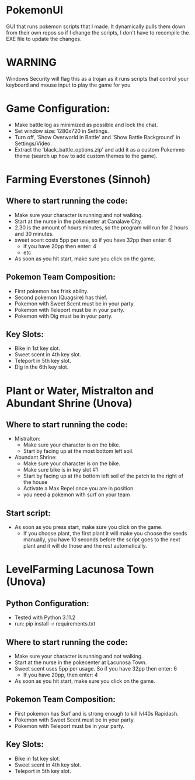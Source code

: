 # PokemonUI
GUI that runs pokemon scripts that I made.
It dynamically pulls them down from their own repos so if I change the scripts, I don't have to recompile the EXE file to update the changes.

# WARNING
Windows Security will flag this as a trojan as it runs scripts that control your keyboard and mouse input to play the game for you


# Game Configuration:
* Make battle log as minimized as possible and lock the chat.
* Set window size: 1280x720 in Settings.
* Turn off, 'Show Overworld in Battle' and 'Show Battle Background' in Settings/Video.
* Extract the 'black_battle_options.zip' and add it as a custom Pokemmo theme (search up how to add custom themes to the game).


# Farming Everstones (Sinnoh)

## Where to start running the code:
* Make sure your character is running and not walking.
* Start at the nurse in the pokecenter at Canalave City.
* 2.30 is the amount of hours.minutes, so the program will run for 2 hours and 30 minutes.
* sweet scent costs 5pp per use, so if you have 32pp then enter: 6
    * if you have 20pp then enter: 4
    * etc
* As soon as you hit start, make sure you click on the game.

## Pokemon Team Composition:
* First pokemon has frisk ability.
* Second pokemon (Quagsire) has thief.
* Pokemon with Sweet Scent must be in your party.
* Pokemon with Teleport must be in your party.
* Pokemon with Dig must be in your party.

## Key Slots:
* Bike in 1st key slot.
* Sweet scent in 4th key slot.
* Teleport in 5th key slot.
* Dig in the 6th key slot.

# Plant or Water, Mistralton and Abundant Shrine (Unova)

## Where to start running the code:
* Mistralton:
    * Make sure your character is on the bike.
    * Start by facing up at the most bottom left soil.
* Abundant Shrine:
    * Make sure your character is on the bike.
    * Make sure bike is in key slot #1
    * Start by facing up at the bottom left soil of the patch to the right of the house
    * Activate a Max Repel once you are in position
    * you need a pokemon with surf on your team

## Start script:
* As soon as you press start, make sure you click on the game.
    * If you choose plant, the first plant it will make you choose the seeds manually, you have 10 seconds before the script goes to the next plant and it will do those and the rest automatically.
    
# LevelFarming Lacunosa Town (Unova)

## Python Configuration:
* Tested with Python 3.11.2
* run: pip install -r requirements.txt

## Where to start running the code:
* Make sure your character is running and not walking.
* Start at the nurse in the pokecenter at Lacunosa Town.
* Sweet scent uses 5pp per usage. So if you have 32pp then enter: 6
    * If you have 20pp, then enter: 4
* As soon as you hit start, make sure you click on the game.

## Pokemon Team Composition:
* First pokemon has Surf and is strong enough to kill lvl40s Rapidash.
* Pokemon with Sweet Scent must be in your party.
* Pokemon with Teleport must be in your party.

## Key Slots:
* Bike in 1st key slot.
* Sweet scent in 4th key slot.
* Teleport in 5th key slot.

